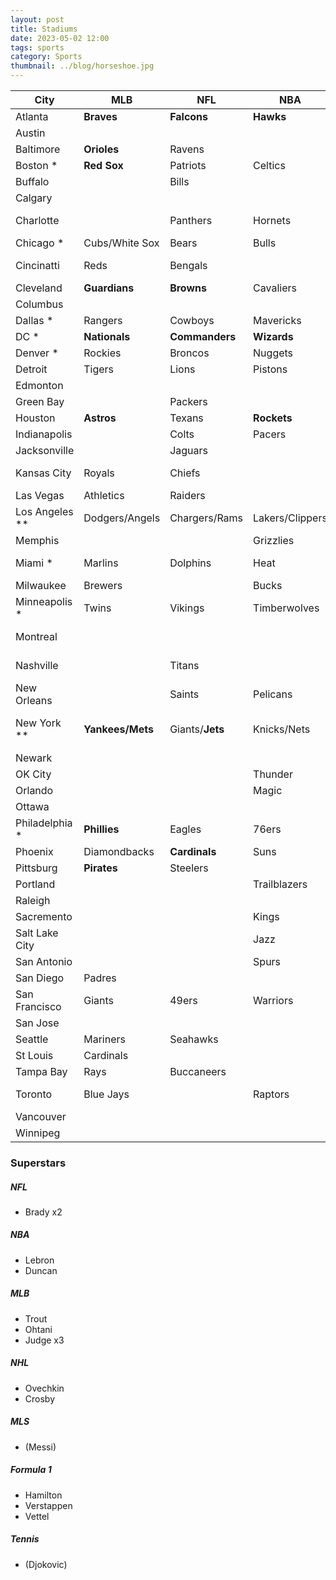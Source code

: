 ```yaml
---
layout: post
title: Stadiums
date: 2023-05-02 12:00
tags: sports
category: Sports
thumbnail: ../blog/horseshoe.jpg
---
```


<div class="scroll-table" markdown="1">

| City | MLB | NFL | NBA | MLS | NHL |
| ---- | --- | --- | --- | --- | --- |
| Atlanta        | **Braves** | **Falcons** | **Hawks** | **Atl United** |   |
| Austin         |   |   |   | Austin FC |   |
| Baltimore      | **Orioles** | Ravens |   |   |   |
| Boston *       | **Red Sox** | Patriots | Celtics | Revolution | Bruins |
| Buffalo        |   | Bills |   |   | Sabres |
| Calgary        |   |   |   |   | Flames |
| Charlotte      |   | Panthers | Hornets | Charlotte FC |   |
| Chicago *      | Cubs/White Sox | Bears | Bulls | Fire | Blackhawks |
| Cincinatti     | Reds | Bengals |   | FC Cincinatti |   |
| Cleveland      | **Guardians** | **Browns** | Cavaliers |   |   |
| Columbus       |   |   |   | Crew | Blue Jackets |
| Dallas *       | Rangers | Cowboys | Mavericks | FC Dallas | Stars |
| DC *           | **Nationals** | **Commanders** | **Wizards** | **DC United** | **Capitals** |
| Denver *       | Rockies | Broncos | Nuggets | Rapids | Avalanche |
| Detroit        | Tigers | Lions | Pistons |   | Red Wings |
| Edmonton       |   |   |   |   | Oilers |
| Green Bay      |   | Packers |   |   |   |
| Houston        | **Astros** | Texans | **Rockets** | Dynamo |   |
| Indianapolis   |   | Colts | Pacers |   |   |
| Jacksonville   |   | Jaguars |   |   |   |
| Kansas City    | Royals | Chiefs |   | Sporting KC |   |
| Las Vegas      | Athletics | Raiders |   |   | Golden Knights |
| Los Angeles ** | Dodgers/Angels | Chargers/Rams | Lakers/Clippers | LA FC/Galaxy | Kings/Ducks |
| Memphis        |   |   | Grizzlies |   |   |
| Miami *        | Marlins | Dolphins | Heat | Inter Miami CF | Panthers |
| Milwaukee      | Brewers |   | Bucks |   |   |
| Minneapolis *  | Twins | Vikings | Timberwolves | Minn. United | Wild |
| Montreal       |   |   |   | CF Montreal | Canadiens |
| Nashville      |   | Titans |   | Nashville SC | Predators |
| New Orleans    |   | Saints | Pelicans |   |   |
| New York **    | **Yankees/Mets** | Giants/**Jets** | Knicks/Nets | NY FC/Red Bulls | Rangers/Islanders |
| Newark         |   |   |   |   | Devils |
| OK City        |   |   | Thunder |   |   |
| Orlando        |   |   | Magic | City SC |   |
| Ottawa         |   |   |   |   | Senators |
| Philadelphia * | **Phillies** | Eagles | 76ers | Union | Flyers |
| Phoenix        | Diamondbacks | **Cardinals** | Suns |   | Coyotes |
| Pittsburg      | **Pirates** | Steelers |   |   | Penguins |
| Portland       |   |   | Trailblazers | Timbers |   |
| Raleigh        |   |   |   |   | Hurricanes |
| Sacremento     |   |   | Kings |   |   |
| Salt Lake City |   |   | Jazz | Real Salt Lake |   |
| San Antonio    |   |   | Spurs |   |   |
| San Diego      | Padres |   |   |   |   |
| San Francisco  | Giants | 49ers | Warriors |   |   |
| San Jose       |   |   |   | Quakes | Sharks |
| Seattle        | Mariners | Seahawks |   | Sounders | Kraken |
| St Louis       | Cardinals |   |   |   | Blues |
| Tampa Bay      | Rays | Buccaneers |   |   | Lightning |
| Toronto        | Blue Jays |   | Raptors | Toronto FC | Maple Leafs |
| Vancouver      |   |   |   | Whitecaps | Canucks |
| Winnipeg       |   |   |   |   | Jets |

</div>

### Superstars

##### NFL
- Brady x2

##### NBA
- Lebron
- Duncan

##### MLB
- Trout
- Ohtani
- Judge x3

##### NHL
- Ovechkin
- Crosby

##### MLS
- (Messi)

##### Formula 1
- Hamilton
- Verstappen
- Vettel

##### Tennis
- (Djokovic)
